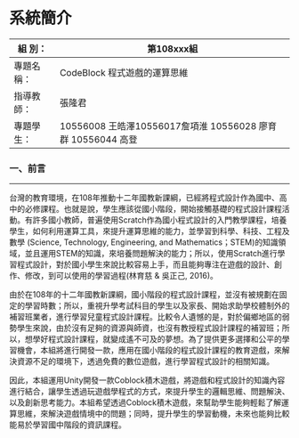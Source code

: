 # 系統簡介
組    別：|第108xxx組
------------ | -------------
專題名稱：|CodeBlock 程式遊戲的運算思維
指導教師：|張隆君
專題學生：|10556008 王皓澤10556017詹項淮 10556028 廖育群 10556044 高登
### 一、前言
---
台灣的教育環境，在108年推動十二年國教新課綱，已經將程式設計作為國中、高中的必修課程。也就是說，學生應該從國小階段，開始接觸基礎的程式設計課程活動。有許多國小教師，普遍使用Scratch作為國小程式設計的入門教學課程，培養學生，如何利用運算工具，來提升運算思維的能力，並學習到科學、科技、工程及數學 (Science, Technology, Engineering, and Mathematics；STEM)的知識領域，並且運用STEM的知識，來培養問題解決的能力；所以，使用Scratch進行學習程式設計，對於國小學生來說比較容易上手，而且能夠專注在遊戲的設計、創作、修改，到可以使用的學習過程(林育慈 & 吳正己, 2016)。

由於在108年的十二年國教新課綱，國小階段的程式設計課程，並沒有被規劃在固定的學習時數；所以，重視升學考試科目的學生以及家長、開始求助學校體制外的補習班業者，進行學習兒童程式設計課程。比較令人遺憾的是，對於偏鄉地區的弱勢學生來說，由於沒有足夠的資源與師資，也沒有教授程式設計課程的補習班；所以，想學好程式設計課程，就變成遙不可及的夢想。為了提供更多選擇和公平的學習機會，本組將進行開發一款，應用在國小階段的程式設計課程的教育遊戲，來解決資源不足的環境下，透過免費的數位遊戲，進行學習程式設計的相關知識。

因此，本組運用Unity開發一款Coblock積木遊戲，將遊戲和程式設計的知識內容進行結合，讓學生透過玩遊戲學程式的方式，來提升學生的邏輯思維、問題解決、以及創新思考能力。本組希望透過Coblock積木遊戲，來幫助學生能夠輕鬆了解運算思維，來解決遊戲情境中的問題；同時，提升學生的學習動機，未來也能夠比較能易於學習國中階段的資訊課程。
